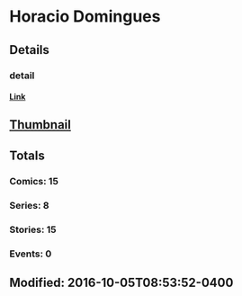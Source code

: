# Horacio  Domingues 
## Details
### detail
#### [Link](http://marvel.com/comics/creators/7528/horacio_domingues?utm_campaign=apiRef&utm_source=225578a89fc76f3d20fbffda5d17a88d)
## [Thumbnail](http://i.annihil.us/u/prod/marvel/i/mg/b/40/image_not_available.jpg)
## Totals
### Comics: 15
### Series: 8
### Stories: 15
### Events: 0
## Modified: 2016-10-05T08:53:52-0400